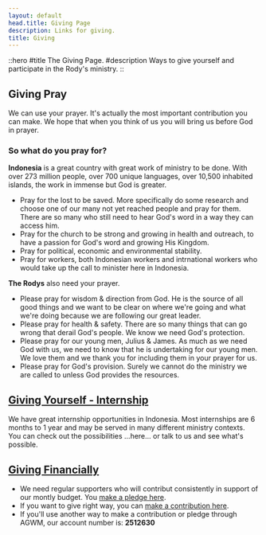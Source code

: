 ```yaml
---
layout: default
head.title: Giving Page
description: Links for giving.
title: Giving
---
```

::hero
#title
The Giving Page.
#description
Ways to give yourself and participate in the Rody's ministry.
::

## Giving Pray
We can use your prayer. It's actually the most important contribution you can make. We hope that when you think of us you will bring us before God in prayer.

### So what do you pray for?
  **Indonesia** is a great country with great work of ministry to be done. With over 273 million people, over 700 unique languages, over 10,500 inhabited islands, the work in immense but God is greater.
  - Pray for the lost to be saved. More specifically do some research and choose one of our many not yet reached people and pray for them.  There are so many who still need to hear God's word in a way they can access him.
  - Pray for the church to be strong and growing in health and outreach, to have a passion for God's word and growing His Kingdom.
  - Pray for political, economic and environmental stability.
  - Pray for workers, both Indonesian workers and intrnational workers who would take up the call to minister here in Indonesia.

  **The Rodys** also need your prayer.
  - Please pray for wisdom & direction from God.  He is the source of all good things and we want to be clear on where we're going and what we're doing because we are following our great leader.
  - Please pray for health & safety. There are so many things that can go wrong that derail God's people. We know we need God's protection.
  - Please pray for our young men, Julius & James. As much as we need God with us, we need to know that he is undertaking for our young men. We love them and we thank you for including them in your prayer for us. 
  - Please pray for God's provision.  Surely we cannot do the ministry we are called to unless God provides the resources.  

## [Giving Yourself - Internship](https://agwm.org/en/go/)
We have great internship opportunities in Indonesia. Most internships are 6 months to 1 year and may be served in many different ministry contexts. You can check out the possibilities ...here... or talk to us and see what's possible.

## [Giving Financially](https://giving.ag.org/donate/aed0d660-415b-4d42-b8b1-c62023daa83b)  
  - We need regular supporters who will contribut consistently in support of our montly budget. You [make a pledge here](https://commitment.agwm.org/?AcctNo=2512630).
  - If you want to give right way, you can [make a contribution here](https://giving.ag.org/donate/aed0d660-415b-4d42-b8b1-c62023daa83b).
  - If you'll use another way to make a contribution or pledge through AGWM, our account number is: **2512630**
